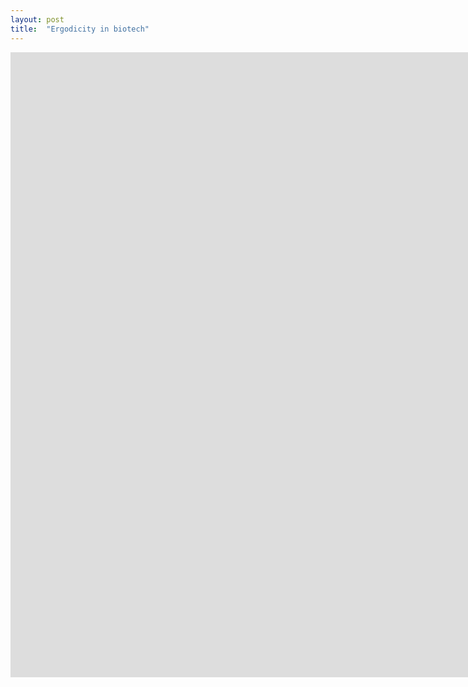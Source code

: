 ```yaml
---
layout: post
title:  "Ergodicity in biotech"
---
```


<iframe src="https://biotech-outcome-simulations.herokuapp.com/" height="1000" width="2000" align="left" frameBorder="0"></iframe>